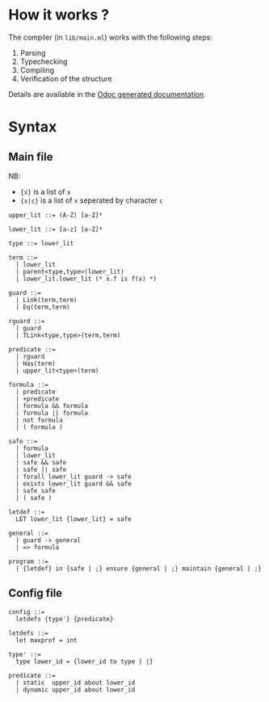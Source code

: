 # How it works ?

The compiler (in `lib/main.ml`) works with the following steps:

1. Parsing
2. Typechecking
3. Compiling
4. Verification of the structure

Details are available in the [Odoc generated documentation](https://nobrakal.github.io/iota/iota/Iota/Main/index.html).

# Syntax

## Main file

NB:
 * `{x}` is a list of `x`
 * `{x|c}` is a list of `x` seperated by character `c`

```
upper_lit ::= (A-Z) [a-Z]*

lower_lit ::= [a-z] [a-Z]*

type ::= lower_lit

term ::=
  | lower_lit
  | parent<type,type>(lower_lit)
  | lower_lit.lower_lit (* x.f is f(x) *)

guard ::=
  | Link(term,term)
  | Eq(term,term)

rguard ::=
  | guard
  | TLink<type,type>(term,term)

predicate ::=
  | rguard
  | Has(term)
  | upper_lit<type>(term)

formula ::=
  | predicate
  | +predicate
  | formula && formula
  | formula || formula
  | not formula
  | ( formula )

safe ::=
  | formula
  | lower_lit
  | safe && safe
  | safe || safe
  | forall lower_lit guard -> safe
  | exists lower_lit guard && safe
  | safe safe
  | ( safe )

letdef ::=
  LET lower_lit {lower_lit} = safe

general ::=
  | guard -> general
  | => formula

program ::=
  | {letdef} in {safe | ;} ensure {general | ;} maintain {general | ;}
```

## Config file
```
config ::=
  letdefs {type'} {predicate}

letdefs ::=
  let maxprof = int

type' ::=
  type lower_id = {lower_id to type | |}

predicate ::=
  | static  upper_id about lower_id
  | dynamic upper_id about lower_id
```
